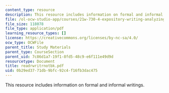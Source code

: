 ```yaml
---
content_type: resource
description: This resource includes information on formal and informal writings.
file: /ol-ocw-studio-app/courses/21w-730-4-expository-writing-analyzing-mass-media-spring-2001/0b29ed3771db9bfc92c4f16fb3dac475_readrwritrnotbk.pdf
file_size: 118078
file_type: application/pdf
learning_resource_types: []
license: https://creativecommons.org/licenses/by-nc-sa/4.0/
ocw_type: OCWFile
parent_title: Study Materials
parent_type: CourseSection
parent_uid: 7c86d1a7-19f1-8fd5-48c9-e6f111e49d9d
resourcetype: Document
title: readrwritrnotbk.pdf
uid: 0b29ed37-71db-9bfc-92c4-f16fb3dac475
---
```

This resource includes information on formal and informal writings.
